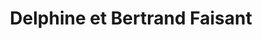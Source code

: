 ---
title: "Delphine et Bertrand Faisant"
url: /saint-jacques-de-la-lande/delphine-et-bertrand-faisant/
shop: boulangerie
---